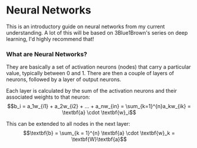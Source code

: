 # Neural Networks
This is an introductory guide on neural networks from my current understanding. A lot of this will be based on 3Blue1Brown's series on deep learning, I'd highly recommend that!

### What are Neural Networks?
They are basically a set of activation neurons (nodes) that carry a particular value, typically between 0 and 1. There are then a couple of layers of neurons, followed by a layer of output neurons.

Each layer is calculated by the sum of the activation neurons and their associated weights to that neuron:
$$b_i = a_1w_{i1} + a_2w_{i2} + ... + a_nw_{in} = \sum_{k=1}^{n}a_kw_{ik} = \textbf{a} \cdot \textbf{w}_i$$

This can be extended to all nodes in the next layer:
$$\textbf{b} = \sum_{k = 1}^{n} \textbf{a} \cdot \textbf{w}_k = \textbf{W}\textbf{a}$$